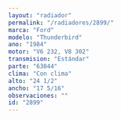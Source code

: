 ```yaml
---
layout: "radiador"
permalink: "/radiadores/2899/"
marca: "Ford"
modelo: "Thunderbird"
ano: "1984"
motor: "V6 232, V8 302"
transmision: "Estándar"
parte: "63044"
clima: "Con clima"
alto: "24 1/2"
ancho: "17 5/16"
observaciones: ""
id: "2899"
---
```


